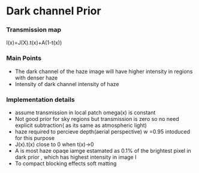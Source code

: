 # Dark channel Prior

### Transmission map
I(x)=J(X).t(x)+A(1-t(x))

### Main Points
* The dark channel of the haze image will have higher intensity in regions with denser haze
* Intensity of dark channel intensity of haze

### Implementation details
* assume transmission in local patch omega(x) is constant
* Not good prior for sky regions but transmission is zero so no need explicit subtraction( as its same as atmospheric light)
* haze required to percieve depth(aerial perspective) w =0.95 intoduced for this purpose
* J(x).t(x) close to 0 when t(x)->0
* A is most haze opaqe iamge estamated as 0.1% of the brightest pixel in dark prior , which has highest intensity in image I
* To compact blocking effects soft matting





